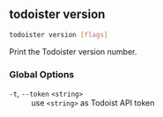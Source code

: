 ## todoister version

```sh
todoister version [flags]
```

Print the Todoister version number.


### Global Options

<dl>
  <dt><code>-t</code>, <code>--token</code> <code>&lt;string&gt;</code></dt>
  <dd>use <code>&lt;string&gt;</code> as Todoist API token</dd>
</dl>

